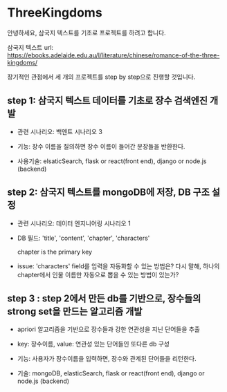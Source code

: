 # ThreeKingdoms
안녕하세요, 삼국지 텍스트를 기초로 프로젝트를 하려고 합니다.

삼국지 텍스트 url: https://ebooks.adelaide.edu.au/l/literature/chinese/romance-of-the-three-kingdoms/

장기적인 관점에서 세 개의 프로젝트를 step by step으로 진행할 것입니다.



## step 1: 삼국지 텍스트 데이터를 기초로 장수 검색엔진 개발 

 * 관련 시나리오: 백엔트 시나리오 3

 * 기능: 장수 이름을 질의하면 장수 이름이 들어간 문장들을 반환한다.

 * 사용기술: elsaticSearch, flask or react(front end), django or node.js (backend)

## step 2: 삼국지 텍스트를 mongoDB에 저장, DB 구조 설정 

 * 관련 시나리오: 데이터 엔지니어링 시나리오 1

 * DB 필드: 'title', 'content', 'chapter', 'characters'

   chapter is the primary key
 * issue: 'characters' field를 입력을 자동화할 수 있는 방법은? 다시 말해, 하나의 chapter에서 인물 이름만 자동으로 뽑을 수 있는 방법이 있는가?
 
 
## step 3 : step 2에서 만든 db를 기반으로, 장수들의 strong set을 만드는 알고리즘 개발

 * apriori 알고리즘을 기반으로 장수들과 강한 연관성을 지닌 단어들을 추출
 
 * key: 장수이름, value: 연관성 있는 단어들인 또다른 db 구성
 
 * 기능: 사용자가 장수이름을 입력하면, 장수와 관계된 단어들을 리턴한다.
 
 * 기술: mongoDB, elasticSearch, flask or react(front end), django or node.js (backend)


